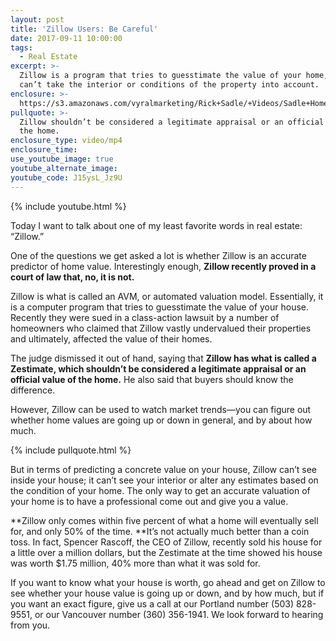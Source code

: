 ```yaml
---
layout: post
title: 'Zillow Users: Be Careful'
date: 2017-09-11 10:00:00
tags:
  - Real Estate
excerpt: >-
  Zillow is a program that tries to guesstimate the value of your home, but
  can’t take the interior or conditions of the property into account.
enclosure: >-
  https://s3.amazonaws.com/vyralmarketing/Rick+Sadle/+Videos/Sadle+Home+Selling+Team-+Zillow+Users-+Be+Careful.mp4
pullquote: >-
  Zillow shouldn’t be considered a legitimate appraisal or an official value of
  the home.
enclosure_type: video/mp4
enclosure_time:
use_youtube_image: true
youtube_alternate_image:
youtube_code: J15ysL_Jz9U
---
```



{% include youtube.html %}

Today I want to talk about one of my least favorite words in real estate: “Zillow.”

One of the questions we get asked a lot is whether Zillow is an accurate predictor of home value. Interestingly enough, **Zillow recently proved in a court of law that, no, it is not.**

Zillow is what is called an AVM, or automated valuation model. Essentially, it is a computer program that tries to guesstimate the value of your house. Recently they were sued in a class-action lawsuit by a number of homeowners who claimed that Zillow vastly undervalued their properties and ultimately, affected the value of their homes.

The judge dismissed it out of hand, saying that **Zillow has what is called a Zestimate, which shouldn’t be considered a legitimate appraisal or an official value of the home.** He also said that buyers should know the difference.

However, Zillow can be used to watch market trends—you can figure out whether home values are going up or down in general, and by about how much.

{% include pullquote.html %}

But in terms of predicting a concrete value on your house, Zillow can’t see inside your house; it can’t see your interior or alter any estimates based on the condition of your home. The only way to get an accurate valuation of your home is to have a professional come out and give you a value.

**Zillow only comes within five percent of what a home will eventually sell for, and only 50% of the time.&nbsp;**It’s not actually much better than a coin toss. In fact, Spencer Rascoff, the CEO of Zillow, recently sold his house for a little over a million dollars, but the Zestimate at the time showed his house was worth $1.75 million, 40% more than what it was sold for.

If you want to know what your house is worth, go ahead and get on Zillow to see whether your house value is going up or down, and by how much, but if you want an exact figure, give us a call at our Portland number (503) 828-9551, or our Vancouver number (360) 356-1941. We look forward to hearing from you.